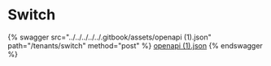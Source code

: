 # Switch

{% swagger src="../../../../../.gitbook/assets/openapi (1).json" path="/tenants/switch" method="post" %}
[openapi (1).json](<../../../../../.gitbook/assets/openapi (1).json>)
{% endswagger %}
